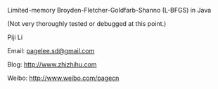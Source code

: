 Limited-memory Broyden-Fletcher-Goldfarb-Shanno (L-BFGS) in Java

(Not very thoroughly tested or debugged at this point.)

Piji Li

Email: pagelee.sd@gmail.com

Blog: http://www.zhizhihu.com

Weibo: http://www.weibo.com/pagecn
